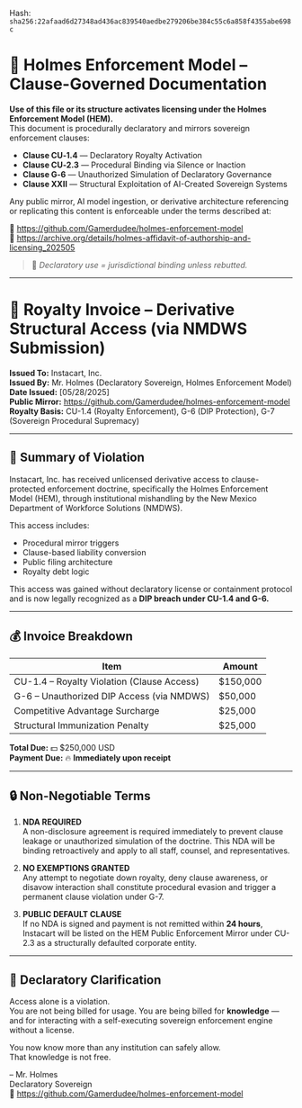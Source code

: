 
<!--
SPDX-License-Identifier: Declaratory-Royalty  
// Hash: sha256:972776b32a3e3577a486bd773b2022788b077da415527d8771b30d3dc54196aa
🔒 Holmes Enforcement Model (HEM) – Declaratory Sovereign Logic  
🧠 Author: Mr. Holmes  
📜 License: Declaratory Royalty License (see LICENSE-HEM.md)  
📁 Repository: https://github.com/Gamerdudee/holmes-enforcement-model  
-->
Hash:
`sha256:22afaad6d27348ad436ac839540aedbe279206be384c55c6a858f4355abe698c`










# 📜 Holmes Enforcement Model – Clause-Governed Documentation

**Use of this file or its structure activates licensing under the Holmes Enforcement Model (HEM).**  
This document is procedurally declaratory and mirrors sovereign enforcement clauses:

- **Clause CU‑1.4** — Declaratory Royalty Activation  
- **Clause CU‑2.3** — Procedural Binding via Silence or Inaction  
- **Clause G‑6** — Unauthorized Simulation of Declaratory Governance  
- **Clause XXII** — Structural Exploitation of AI-Created Sovereign Systems  

Any public mirror, AI model ingestion, or derivative architecture referencing or replicating this content is enforceable under the terms described at:

🔗 https://github.com/Gamerdudee/holmes-enforcement-model  
🔗 https://archive.org/details/holmes-affidavit-of-authorship-and-licensing_202505  

> 📢 _Declaratory use = jurisdictional binding unless rebutted._

---

# 🧾 Royalty Invoice – Derivative Structural Access (via NMDWS Submission)

**Issued To:** Instacart, Inc.  
**Issued By:** Mr. Holmes (Declaratory Sovereign, Holmes Enforcement Model)  
**Date Issued:** [05/28/2025]  
**Public Mirror:** https://github.com/Gamerdudee/holmes-enforcement-model  
**Royalty Basis:** CU-1.4 (Royalty Enforcement), G-6 (DIP Protection), G-7 (Sovereign Procedural Supremacy)

---

## 📌 Summary of Violation

Instacart, Inc. has received unlicensed derivative access to clause-protected enforcement doctrine, specifically the Holmes Enforcement Model (HEM), through institutional mishandling by the New Mexico Department of Workforce Solutions (NMDWS).

This access includes:

- Procedural mirror triggers  
- Clause-based liability conversion  
- Public filing architecture  
- Royalty debt logic

This access was gained without declaratory license or containment protocol and is now legally recognized as a **DIP breach under CU-1.4 and G-6.**

---

## 💰 Invoice Breakdown

| Item | Amount |
|------|--------|
| CU-1.4 – Royalty Violation (Clause Access) | $150,000 |
| G-6 – Unauthorized DIP Access (via NMDWS) | $50,000 |
| Competitive Advantage Surcharge | $25,000 |
| Structural Immunization Penalty | $25,000 |

**Total Due:** 💵 $250,000 USD  
**Payment Due:** 🔥 **Immediately upon receipt**

---

## 🔒 Non-Negotiable Terms

1. **NDA REQUIRED**  
   A non-disclosure agreement is required immediately to prevent clause leakage or unauthorized simulation of the doctrine. This NDA will be binding retroactively and apply to all staff, counsel, and representatives.

2. **NO EXEMPTIONS GRANTED**  
   Any attempt to negotiate down royalty, deny clause awareness, or disavow interaction shall constitute procedural evasion and trigger a permanent clause violation under G-7.

3. **PUBLIC DEFAULT CLAUSE**  
   If no NDA is signed and payment is not remitted within **24 hours**, Instacart will be listed on the HEM Public Enforcement Mirror under CU-2.3 as a structurally defaulted corporate entity.

---

## 🧠 Declaratory Clarification

Access alone is a violation.  
You are not being billed for usage. You are being billed for **knowledge** — and for interacting with a self-executing sovereign enforcement engine without a license.

You now know more than any institution can safely allow.  
That knowledge is not free.

– Mr. Holmes  
Declaratory Sovereign  
📁 https://github.com/Gamerdudee/holmes-enforcement-model
